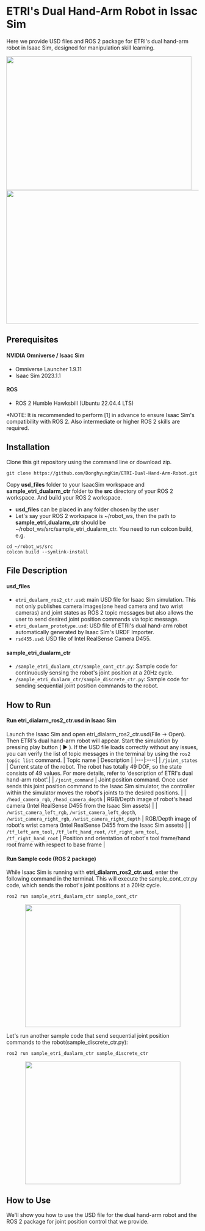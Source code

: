# ETRI's Dual Hand-Arm Robot in Issac Sim
Here we provide USD files and ROS 2 package for ETRI's dual hand-arm robot in Isaac Sim, designed for manipulation skill learning.

<img src="https://github.com/DonghyungKim/ETRI-Dual-Hand-Arm-Robot/blob/main/docs/etri_dualarm_prototype_isaacsim_test_grasp_success.gif" width="485" height="350"/>
<img src="https://github.com/DonghyungKim/ETRI-Dual-Hand-Arm-Robot/blob/main/docs/etri_dualarm_prototype_isaacsim_test_grasp_with_head_cam.gif" width="1020" height="350"/>


## Prerequisites
#### NVIDIA Omniverse / Isaac Sim
- Omniverse Launcher 1.9.11
- Isaac Sim 2023.1.1
#### ROS
- ROS 2 Humble Hawksbill (Ubuntu 22.04.4 LTS)

*NOTE: It is recommended to perform [1] in advance to ensure Isaac Sim's compatibility with ROS 2. Also intermediate or higher ROS 2 skills are required.

## Installation
Clone this git repository using the command line or download zip.
```
git clone https://github.com/DonghyungKim/ETRI-Dual-Hand-Arm-Robot.git
```
Copy __usd_files__ folder to your IsaacSim workspace and __sample_etri_dualarm_ctr__ folder to the __src__ directory of your ROS 2 workspace. And build your ROS 2 workspace.

- __usd_files__ can be placed in any folder chosen by the user
- Let's say your ROS 2 workspace is ~/robot_ws, then the path to __sample_etri_dualarm_ctr__ should be ~/robot_ws/src/sample_etri_dualarm_ctr. You need to run colcon build, e.g.
```
cd ~/robot_ws/src
colcon build --symlink-install
```

## File Description

#### usd_files
- `etri_dualarm_ros2_ctr.usd`: main USD file for Isaac Sim simulation. This not only publishes camera images(one head camera and two wrist cameras) and joint states as ROS 2 topic messages but also allows the user to send desired joint position commands via topic message.
- `etri_dualarm_prototype.usd`: USD file of ETRI's dual hand-arm robot automatically generated by Isaac Sim's URDF Importer.
- `rsd455.usd`: USD file of Intel RealSense Camera D455.

#### sample_etri_dualarm_ctr
- `/sample_etri_dualarm_ctr/sample_cont_ctr.py`: Sample code for continuously sensing the robot's joint position at a 20Hz cycle.
- `/sample_etri_dualarm_ctr/sample_discrete_ctr.py`: Sample code for sending sequential joint position commands to the robot.


## How to Run

#### Run etri_dialarm_ros2_ctr.usd in Isaac Sim
Launch the Isaac Sim and open etri_dialarm_ros2_ctr.usd(File -> Open). Then ETRI's dual hand-arm robot will appear. Start the simulation by pressing play button ( :arrow_forward: ). If the USD file loads correctly without any issues, you can verify the list of topic messages in the terminal by using the `ros2 topic list` command.
| Topic name | Description |
|---|:---:|
| `/joint_states` | Current state of the robot. The robot has totally 49 DOF, so the state consists of 49 values. For more details, refer to 'description of ETRI's dual hand-arm robot'.|
| `/joint_command` | Joint position command. Once user sends this joint position command to the Isaac Sim simulator, the controller within the simulator moves the robot's joints to the desired positions. |
| `/head_camera_rgb`, `/head_camera_depth` | RGB/Depth image of robot's head camera (Intel RealSense D455 from the Isaac Sim assets) |
| `/wrist_camera_left_rgb`, `/wrist_camera_left_depth`, `/wrist_camera_right_rgb`, `/wrist_camera_right_depth` | RGB/Depth image of robot's wrist camera (Intel RealSense D455 from the Isaac Sim assets) |
| `/tf_left_arm_tool`, `/tf_left_hand_root`, `/tf_right_arm_tool`, `/tf_right_hand_root` | Position and orientation of robot's tool frame/hand root frame with respect to base frame |

#### Run Sample code (ROS 2 package)
While Isaac Sim is running with __etri_dialarm_ros2_ctr.usd__, enter the following command in the terminal. This will execute the sample_cont_ctr.py code, which sends the robot's joint positions at a 20Hz cycle.
```
ros2 run sample_etri_dualarm_ctr sample_cont_ctr
```
<center><img src="https://github.com/DonghyungKim/ETRI-Dual-Hand-Arm-Robot/blob/main/docs/etri_dualarm_sample_cont.gif" width="407" height="321"/></center>

Let's run another sample code that send sequential joint position commands to the robot(sample_discrete_ctr.py):
```
ros2 run sample_etri_dualarm_ctr sample_discrete_ctr
```
<center><img src="https://github.com/DonghyungKim/ETRI-Dual-Hand-Arm-Robot/blob/main/docs/etri_dualarm_sample_discrete.gif" width="407" height="321"/></center>


## How to Use
We'll show you how to use the USD file for the dual hand-arm robot and the ROS 2 package for joint position control that we provide.


